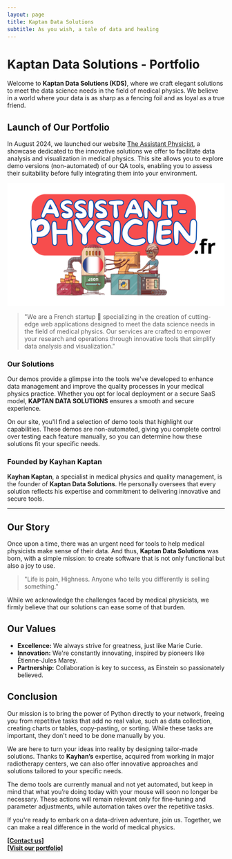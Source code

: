 ```yaml
---
layout: page
title: Kaptan Data Solutions
subtitle: As you wish, a tale of data and healing
---
```


# Kaptan Data Solutions - Portfolio

Welcome to **Kaptan Data Solutions (KDS)**, where we craft elegant solutions to meet the data science needs in the field of medical physics. We believe in a world where your data is as sharp as a fencing foil and as loyal as a true friend.

## Launch of Our Portfolio

In August 2024, we launched our website [The Assistant Physicist](https://www.assistant-physicien.fr/), a showcase dedicated to the innovative solutions we offer to facilitate data analysis and visualization in medical physics. This site allows you to explore demo versions (non-automated) of our QA tools, enabling you to assess their suitability before fully integrating them into your environment.

![png](/assets/img/blog_image-page_site-portofolio.png)

> "We are a French startup 🐓 specializing in the creation of cutting-edge web applications designed to meet the data science needs in the field of medical physics. Our services are crafted to empower your research and operations through innovative tools that simplify data analysis and visualization."

### Our Solutions

Our demos provide a glimpse into the tools we've developed to enhance data management and improve the quality processes in your medical physics practice. Whether you opt for local deployment or a secure SaaS model, **KAPTAN DATA SOLUTIONS** ensures a smooth and secure experience.

On our site, you'll find a selection of demo tools that highlight our capabilities. These demos are non-automated, giving you complete control over testing each feature manually, so you can determine how these solutions fit your specific needs.

### Founded by Kayhan Kaptan

**Kayhan Kaptan**, a specialist in medical physics and quality management, is the founder of **Kaptan Data Solutions**. He personally oversees that every solution reflects his expertise and commitment to delivering innovative and secure tools.

---

## Our Story

Once upon a time, there was an urgent need for tools to help medical physicists make sense of their data. And thus, **Kaptan Data Solutions** was born, with a simple mission: to create software that is not only functional but also a joy to use.

> "Life is pain, Highness. Anyone who tells you differently is selling something."

While we acknowledge the challenges faced by medical physicists, we firmly believe that our solutions can ease some of that burden.

## Our Values

- **Excellence:** We always strive for greatness, just like Marie Curie.
- **Innovation:** We're constantly innovating, inspired by pioneers like Étienne-Jules Marey.
- **Partnership:** Collaboration is key to success, as Einstein so passionately believed.

## Conclusion

Our mission is to bring the power of Python directly to your network, freeing you from repetitive tasks that add no real value, such as data collection, creating charts or tables, copy-pasting, or sorting. While these tasks are important, they don't need to be done manually by you.

We are here to turn your ideas into reality by designing tailor-made solutions. Thanks to **Kayhan’s** expertise, acquired from working in major radiotherapy centers, we can also offer innovative approaches and solutions tailored to your specific needs.

The demo tools are currently manual and not yet automated, but keep in mind that what you’re doing today with your mouse will soon no longer be necessary. These actions will remain relevant only for fine-tuning and parameter adjustments, while automation takes over the repetitive tasks.

If you're ready to embark on a data-driven adventure, join us. Together, we can make a real difference in the world of medical physics.

**[[Contact us]](https://www.assistant-physicien.fr/KaptanDataSolutions)**  
**[[Visit our portfolio]](https://www.assistant-physicien.fr/)**
